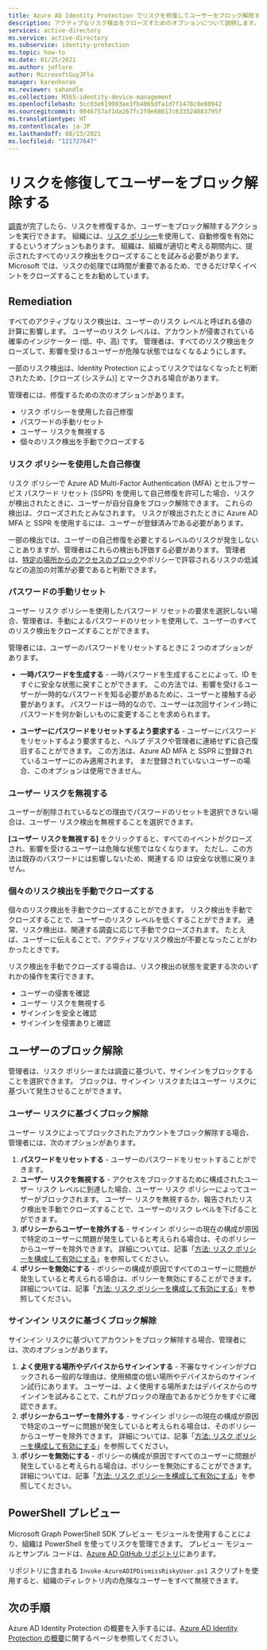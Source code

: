 ```yaml
---
title: Azure AD Identity Protection でリスクを修復してユーザーをブロック解除する
description: アクティブなリスク検出をクローズすためのオプションについて説明します。
services: active-directory
ms.service: active-directory
ms.subservice: identity-protection
ms.topic: how-to
ms.date: 01/25/2021
ms.author: joflore
author: MicrosoftGuyJFlo
manager: karenhoran
ms.reviewer: sahandle
ms.collection: M365-identity-device-management
ms.openlocfilehash: 5cc03e619903ae3fb4065dfa1d7f1478c8e08942
ms.sourcegitcommit: 0046757af1da267fc2f0e88617c633524883795f
ms.translationtype: HT
ms.contentlocale: ja-JP
ms.lasthandoff: 08/13/2021
ms.locfileid: "121727647"
---
```

# <a name="remediate-risks-and-unblock-users"></a>リスクを修復してユーザーをブロック解除する

[調査](howto-identity-protection-investigate-risk.md)が完了したら、リスクを修復するか、ユーザーをブロック解除するアクションを実行できます。 組織には、[リスク ポリシー](howto-identity-protection-configure-risk-policies.md)を使用して、自動修復を有効にするというオプションもあります。 組織は、組織が適切と考える期間内に、提示されたすべてのリスク検出をクローズすることを試みる必要があります。 Microsoft では、リスクの処理では時間が重要であるため、できるだけ早くイベントをクローズすることをお勧めしています。

## <a name="remediation"></a>Remediation

すべてのアクティブなリスク検出は、ユーザーのリスク レベルと呼ばれる値の計算に影響します。 ユーザーのリスク レベルは、アカウントが侵害されている確率のインジケーター (低、中、高) です。 管理者は、すべてのリスク検出をクローズして、影響を受けるユーザーが危険な状態ではなくなるようにします。

一部のリスク検出は、Identity Protection によってリスクではなくなったと判断されたため、[クローズ (システム)] とマークされる場合があります。

管理者には、修復するための次のオプションがあります。

- リスク ポリシーを使用した自己修復
- パスワードの手動リセット
- ユーザー リスクを無視する
- 個々のリスク検出を手動でクローズする

### <a name="self-remediation-with-risk-policy"></a>リスク ポリシーを使用した自己修復

リスク ポリシーで Azure AD Multi-Factor Authentication (MFA) とセルフサービス パスワード リセット (SSPR) を使用して自己修復を許可した場合、リスクが検出されたときに、ユーザーが自分自身をブロック解除できます。 これらの検出は、クローズされたとみなされます。 リスクが検出されたときに Azure AD MFA と SSPR を使用するには、ユーザーが登録済みである必要があります。

一部の検出では、ユーザーの自己修復を必要とするレベルのリスクが発生しないことありますが、管理者はこれらの検出も評価する必要があります。 管理者は、[特定の場所からのアクセスのブロック](../conditional-access/howto-conditional-access-policy-location.md)やポリシーで許容されるリスクの低減などの追加の対策が必要であると判断できます。

### <a name="manual-password-reset"></a>パスワードの手動リセット

ユーザー リスク ポリシーを使用したパスワード リセットの要求を選択しない場合、管理者は、手動によるパスワードのリセットを使用して、ユーザーのすべてのリスク検出をクローズすることができます。

管理者には、ユーザーのパスワードをリセットするときに 2 つのオプションがあります。

- **一時パスワードを生成する** - 一時パスワードを生成することによって、ID をすぐに安全な状態に戻すことができます。 この方法では、影響を受けるユーザーが一時的なパスワードを知る必要があるために、ユーザーと接触する必要があります。 パスワードは一時的なので、ユーザーは次回サインイン時にパスワードを何か新しいものに変更することを求められます。

- **ユーザーにパスワードをリセットするよう要求する** - ユーザーにパスワードをリセットするよう要求すると、ヘルプ デスクや管理者に連絡せずに自己復旧することができます。 この方法は、Azure AD MFA と SSPR に登録されているユーザーにのみ適用されます。 まだ登録されていないユーザーの場合、このオプションは使用できません。

### <a name="dismiss-user-risk"></a>ユーザー リスクを無視する

ユーザーが削除されているなどの理由でパスワードのリセットを選択できない場合は、ユーザー リスク検出を無視することを選択できます。

**[ユーザー リスクを無視する]** をクリックすると、すべてのイベントがクローズされ、影響を受けるユーザーは危険な状態ではなくなります。 ただし、この方法は既存のパスワードには影響しないため、関連する ID は安全な状態に戻りません。 

### <a name="close-individual-risk-detections-manually"></a>個々のリスク検出を手動でクローズする

個々のリスク検出を手動でクローズすることができます。 リスク検出を手動でクローズすることで、ユーザーのリスク レベルを低くすることができます。 通常、リスク検出は、関連する調査に応じて手動でクローズされます。 たとえば、ユーザーに伝えることで、アクティブなリスク検出が不要となったことがわかったときです。 
 
リスク検出を手動でクローズする場合は、リスク検出の状態を変更する次のいずれかの操作を実行できます。

- ユーザーの侵害を確認
- ユーザー リスクを無視する
- サインインを安全と確認
- サインインを侵害ありと確認

## <a name="unblocking-users"></a>ユーザーのブロック解除

管理者は、リスク ポリシーまたは調査に基づいて、サインインをブロックすることを選択できます。 ブロックは、サインイン リスクまたはユーザー リスクに基づいて発生させることができます。

### <a name="unblocking-based-on-user-risk"></a>ユーザー リスクに基づくブロック解除

ユーザー リスクによってブロックされたアカウントをブロック解除する場合、管理者には、次のオプションがあります。

1. **パスワードをリセットする** - ユーザーのパスワードをリセットすることができます。
1. **ユーザー リスクを無視する** - アクセスをブロックするために構成されたユーザー リスク レベルに到達した場合、ユーザー リスク ポリシーによってユーザーがブロックされます。 ユーザー リスクを無視するか、報告されたリスク検出を手動でクローズすることで、ユーザーのリスク レベルを下げることができます。
1. **ポリシーからユーザーを除外する** - サインイン ポリシーの現在の構成が原因で特定のユーザーに問題が発生していると考えられる場合は、そのポリシーからユーザーを除外できます。 詳細については、記事「[方法: リスク ポリシーを構成して有効にする](howto-identity-protection-configure-risk-policies.md#exclusions)」を参照してください。
1. **ポリシーを無効にする** - ポリシーの構成が原因ですべてのユーザーに問題が発生していると考えられる場合は、ポリシーを無効にすることができます。 詳細については、記事「[方法: リスク ポリシーを構成して有効にする](howto-identity-protection-configure-risk-policies.md)」を参照してください。

### <a name="unblocking-based-on-sign-in-risk"></a>サインイン リスクに基づくブロック解除

サインイン リスクに基づいてアカウントをブロック解除する場合、管理者には、次のオプションがあります。

1. **よく使用する場所やデバイスからサインインする** - 不審なサインインがブロックされる一般的な理由は、使用頻度の低い場所やデバイスからのサインイン試行にあります。 ユーザーは、よく使用する場所またはデバイスからのサインインを試みることで、これがブロックの理由であるかどうかをすぐに確認できます。
1. **ポリシーからユーザーを除外する** - サインイン ポリシーの現在の構成が原因で特定のユーザーに問題が発生していると考えられる場合は、そのポリシーからユーザーを除外できます。 詳細については、記事「[方法: リスク ポリシーを構成して有効にする](howto-identity-protection-configure-risk-policies.md#exclusions)」を参照してください。
1. **ポリシーを無効にする** - ポリシーの構成が原因ですべてのユーザーに問題が発生していると考えられる場合は、ポリシーを無効にすることができます。 詳細については、記事「[方法: リスク ポリシーを構成して有効にする](howto-identity-protection-configure-risk-policies.md)」を参照してください。

## <a name="powershell-preview"></a>PowerShell プレビュー

Microsoft Graph PowerShell SDK プレビュー モジュールを使用することにより、組織は PowerShell を使ってリスクを管理できます。 プレビュー モジュールとサンプル コードは、[Azure AD GitHub リポジトリ](https://github.com/AzureAD/IdentityProtectionTools)にあります。 

リポジトリに含まれる `Invoke-AzureADIPDismissRiskyUser.ps1` スクリプトを使用すると、組織のディレクトリ内の危険なユーザーをすべて無視できます。

## <a name="next-steps"></a>次の手順

Azure AD Identity Protection の概要を入手するには、[Azure AD Identity Protection の概要](overview-identity-protection.md)に関するページを参照してください。
